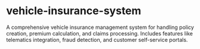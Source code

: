 # vehicle-insurance-system
A comprehensive vehicle insurance management system for handling policy creation, premium calculation, and claims processing. Includes features like telematics integration, fraud detection, and customer self-service portals.

